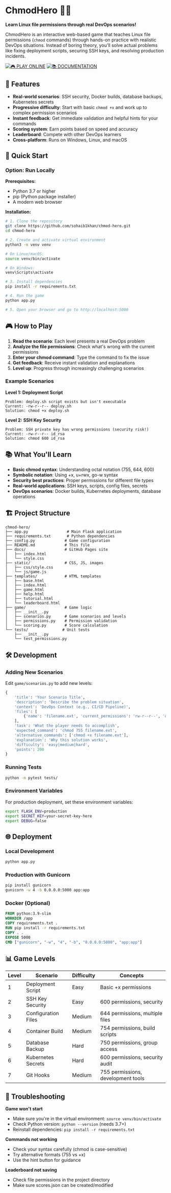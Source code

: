 # ChmodHero 🦸‍♂️

**Learn Linux file permissions through real DevOps scenarios!**

ChmodHero is an interactive web-based game that teaches Linux file permissions (`chmod` commands) through hands-on practice with realistic DevOps situations. Instead of boring theory, you'll solve actual problems like fixing deployment scripts, securing SSH keys, and resolving production incidents.

[![🎮 PLAY ONLINE](https://img.shields.io/badge/🎮-PLAY_ONLINE-4CAF50?style=for-the-badge)](https://sohaib1khan.github.io/chmod-hero/)
[![📚 DOCUMENTATION](https://img.shields.io/badge/📚-DOCUMENTATION-2196F3?style=for-the-badge)](https://github.com/sohaib1khan/chmod-hero)

## 🎯 Features

- **Real-world scenarios**: SSH security, Docker builds, database backups, Kubernetes secrets
- **Progressive difficulty**: Start with basic `chmod +x` and work up to complex permission scenarios
- **Instant feedback**: Get immediate validation and helpful hints for your commands
- **Scoring system**: Earn points based on speed and accuracy
- **Leaderboard**: Compete with other DevOps learners
- **Cross-platform**: Runs on Windows, Linux, and macOS

## 🚀 Quick Start

### Option: Run Locally

**Prerequisites:**
- Python 3.7 or higher
- pip (Python package installer)
- A modern web browser

**Installation:**

```bash
# 1. Clone the repository
git clone https://github.com/sohaib1khan/chmod-hero.git
cd chmod-hero

# 2. Create and activate virtual environment
python3 -m venv venv

# On Linux/macOS:
source venv/bin/activate

# On Windows:
venv\Scripts\activate

# 3. Install dependencies
pip install -r requirements.txt

# 4. Run the game
python app.py

# 5. Open your browser and go to http://localhost:5000
```

## 🎮 How to Play

1. **Read the scenario**: Each level presents a real DevOps problem
2. **Analyze the file permissions**: Check what's wrong with the current permissions
3. **Enter your chmod command**: Type the command to fix the issue
4. **Get feedback**: Receive instant validation and explanations
5. **Level up**: Progress through increasingly challenging scenarios

### Example Scenarios

**Level 1: Deployment Script**
```
Problem: deploy.sh script exists but isn't executable
Current: -rw-r--r-- deploy.sh
Solution: chmod +x deploy.sh
```

**Level 2: SSH Key Security**
```
Problem: SSH private key has wrong permissions (security risk!)
Current: -rw-r--r-- id_rsa
Solution: chmod 600 id_rsa
```

## 📚 What You'll Learn

- **Basic chmod syntax**: Understanding octal notation (755, 644, 600)
- **Symbolic notation**: Using +x, u+rwx, go-w syntax
- **Security best practices**: Proper permissions for different file types
- **Real-world applications**: SSH keys, scripts, config files, secrets
- **DevOps scenarios**: Docker builds, Kubernetes deployments, database operations

## 🏗️ Project Structure

```
chmod-hero/
├── app.py                 # Main Flask application
├── requirements.txt       # Python dependencies
├── config.py             # Game configuration
├── README.md             # This file
├── docs/                 # GitHub Pages site
│   ├── index.html
│   └── style.css
├── static/               # CSS, JS, images
│   ├── css/style.css
│   └── js/game.js
├── templates/            # HTML templates
│   ├── base.html
│   ├── index.html
│   ├── game.html
│   ├── help.html
│   ├── tutorial.html
│   └── leaderboard.html
├── game/                 # Game logic
│   ├── __init__.py
│   ├── scenarios.py      # Game scenarios and levels
│   ├── permissions.py    # Permission validation
│   └── scoring.py        # Score calculation
└── tests/               # Unit tests
    ├── __init__.py
    └── test_permissions.py
```

## 🛠️ Development

### Adding New Scenarios

Edit `game/scenarios.py` to add new levels:

```python
{
    'title': 'Your Scenario Title',
    'description': 'Describe the problem situation',
    'context': 'DevOps Context (e.g., CI/CD Pipeline)',
    'files': [
        {'name': 'filename.ext', 'current_permissions': 'rw-r--r--', 'octal': '644'}
    ],
    'task': 'What the player needs to accomplish',
    'expected_command': 'chmod 755 filename.ext',
    'alternative_commands': ['chmod +x filename.ext'],
    'explanation': 'Why this solution works',
    'difficulty': 'easy|medium|hard',
    'points': 200
}
```

### Running Tests

```bash
python -m pytest tests/
```

### Environment Variables

For production deployment, set these environment variables:

```bash
export FLASK_ENV=production
export SECRET_KEY=your-secret-key-here
export DEBUG=false
```

## 🌐 Deployment

### Local Development
```bash
python app.py
```

### Production with Gunicorn
```bash
pip install gunicorn
gunicorn -w 4 -b 0.0.0.0:5000 app:app
```

### Docker (Optional)
```dockerfile
FROM python:3.9-slim
WORKDIR /app
COPY requirements.txt .
RUN pip install -r requirements.txt
COPY . .
EXPOSE 5000
CMD ["gunicorn", "-w", "4", "-b", "0.0.0.0:5000", "app:app"]
```

## 📊 Game Levels

| Level | Scenario | Difficulty | Concepts |
|-------|----------|------------|----------|
| 1 | Deployment Script | Easy | Basic +x permissions |
| 2 | SSH Key Security | Easy | 600 permissions, security |
| 3 | Configuration Files | Medium | 644 permissions, multiple files |
| 4 | Container Build | Medium | 754 permissions, build scripts |
| 5 | Database Backup | Hard | 750 permissions, group access |
| 6 | Kubernetes Secrets | Hard | 600 permissions, security audit |
| 7 | Git Hooks | Medium | 755 permissions, development tools |

## 🐛 Troubleshooting

**Game won't start**
- Make sure you're in the virtual environment: `source venv/bin/activate`
- Check Python version: `python --version` (needs 3.7+)
- Reinstall dependencies: `pip install -r requirements.txt`

**Commands not working**
- Check your syntax carefully (chmod is case-sensitive)
- Try alternative formats (755 vs +x)
- Use the hint button for guidance

**Leaderboard not saving**
- Check file permissions in the project directory
- Make sure scores.json can be created/modified
